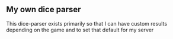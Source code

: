 ## My own dice parser

This dice-parser exists primarily so that I can have custom results depending on the game
and to set that default for my server

